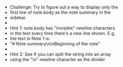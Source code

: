 - Challenge: Try to figure out a way to display only the
- first line of note.body as the note summary in the
- sidebar.
-
- Hint 1: note.body has "invisible" newline characters
- in the text every time there's a new line shown. E.g.
- the text in Note 1 is:
- "# Note summary\n\nBeginning of the note"
-
- Hint 2: See if you can split the string into an array
- using the "\n" newline character as the divider
